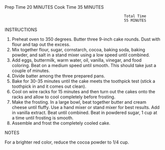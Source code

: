 Prep Time
20 MINUTES
                            Cook Time
                            35 MINUTES
                                              
                                                          Total Time
                                                          55 MINUTES
                                                   
INSTRUCTIONS
1. Preheat oven to 350 degrees. Butter three 9-inch cake rounds. Dust with flour and tap out the excess.
2. Mix together flour, sugar, cornstarch, cocoa, baking soda, baking powder, and salt in a stand mixer using a low speed until combined.
3. Add eggs, buttermilk, warm water, oil, vanilla, vinegar, and food coloring. Beat on a medium speed until smooth. This should take just a couple of minutes.
4. Divide batter among the three prepared pans.
5. Bake for 30-35 minutes until the cake meets the toothpick test (stick a toothpick in and it comes out clean).
6. Cool on wire racks for 15 minutes and then turn out the cakes onto the racks and allow to cool completely before frosting.
7. Make the frosting. In a large bowl, beat together butter and cream cheese until fluffy. Use a hand mixer or stand mixer for best results. Add in vanilla extract. Beat until combined. Beat in powdered sugar, 1 cup at a time until frosting is smooth.
8. Assemble and frost the completely cooled cake.

NOTES

For a brighter red color, reduce the cocoa powder to 1/4 cup.                                                    
